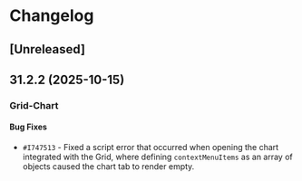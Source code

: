 # Changelog

## [Unreleased]

## 31.2.2 (2025-10-15)

### Grid-Chart

#### Bug Fixes

- `#I747513` - Fixed a script error that occurred when opening the chart integrated with the Grid, where defining `contextMenuItems` as an array of objects caused the chart tab to render empty.